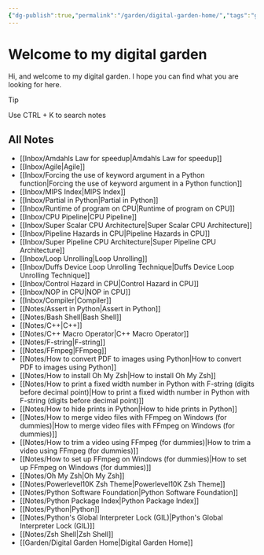 ```yaml
---
{"dg-publish":true,"permalink":"/garden/digital-garden-home/","tags":"gardenEntry"}
---
```



# Welcome to my digital garden
Hi, and welcome to my digital garden.
I hope you can find what you are looking for here.
>[!tip]
>Use CTRL + K to search notes

## All Notes
- [[Inbox/Amdahls Law for speedup\|Amdahls Law for speedup]]
- [[Inbox/Agile\|Agile]]
- [[Inbox/Forcing the use of keyword argument in a Python function\|Forcing the use of keyword argument in a Python function]]
- [[Inbox/MIPS Index\|MIPS Index]]
- [[Inbox/Partial in Python\|Partial in Python]]
- [[Inbox/Runtime of program on CPU\|Runtime of program on CPU]]
- [[Inbox/CPU Pipeline\|CPU Pipeline]]
- [[Inbox/Super Scalar CPU Architecture\|Super Scalar CPU Architecture]]
- [[Inbox/Pipeline Hazards in CPU\|Pipeline Hazards in CPU]]
- [[Inbox/Super Pipeline CPU Architecture\|Super Pipeline CPU Architecture]]
- [[Inbox/Loop Unrolling\|Loop Unrolling]]
- [[Inbox/Duffs Device Loop Unrolling Technique\|Duffs Device Loop Unrolling Technique]]
- [[Inbox/Control Hazard in CPU\|Control Hazard in CPU]]
- [[Inbox/NOP in CPU\|NOP in CPU]]
- [[Inbox/Compiler\|Compiler]]
- [[Notes/Assert in Python\|Assert in Python]]
- [[Notes/Bash Shell\|Bash Shell]]
- [[Notes/C++\|C++]]
- [[Notes/C++ Macro Operator\|C++ Macro Operator]]
- [[Notes/F-string\|F-string]]
- [[Notes/FFmpeg\|FFmpeg]]
- [[Notes/How to convert PDF to images using Python\|How to convert PDF to images using Python]]
- [[Notes/How to install Oh My Zsh\|How to install Oh My Zsh]]
- [[Notes/How to print a fixed width number in Python with F-string (digits before decimal point)\|How to print a fixed width number in Python with F-string (digits before decimal point)]]
- [[Notes/How to hide prints in Python\|How to hide prints in Python]]
- [[Notes/How to merge video files with FFmpeg on Windows (for dummies)\|How to merge video files with FFmpeg on Windows (for dummies)]]
- [[Notes/How to trim a video using FFmpeg (for dummies)\|How to trim a video using FFmpeg (for dummies)]]
- [[Notes/How to set up FFmpeg on Windows (for dummies)\|How to set up FFmpeg on Windows (for dummies)]]
- [[Notes/Oh My Zsh\|Oh My Zsh]]
- [[Notes/Powerlevel10K Zsh Theme\|Powerlevel10K Zsh Theme]]
- [[Notes/Python Software Foundation\|Python Software Foundation]]
- [[Notes/Python Package Index\|Python Package Index]]
- [[Notes/Python\|Python]]
- [[Notes/Python's Global Interpreter Lock (GIL)\|Python's Global Interpreter Lock (GIL)]]
- [[Notes/Zsh Shell\|Zsh Shell]]
- [[Garden/Digital Garden Home\|Digital Garden Home]]
